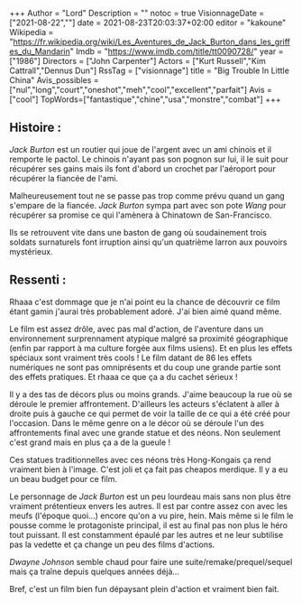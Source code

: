 +++
Author = "Lord"
Description = ""
notoc = true
VisionnageDate = ["2021-08-22",""]
date = 2021-08-23T20:03:37+02:00
editor = "kakoune"
Wikipedia = "https://fr.wikipedia.org/wiki/Les_Aventures_de_Jack_Burton_dans_les_griffes_du_Mandarin"
Imdb = "https://www.imdb.com/title/tt0090728/"
year = ["1986"]
Directors = ["John Carpenter"]
Actors = ["Kurt Russell","Kim Cattrall","Dennus Dun"]
RssTag = ["visionnage"]
title = "Big Trouble In Little China"
Avis_possibles = ["nul","long","court","oneshot","meh","cool","excellent","parfait"]
Avis = ["cool"] 
TopWords=["fantastique","chine","usa","monstre","combat"]
+++
## Histoire : 
*Jack Burton* est un routier qui joue de l'argent avec un ami chinois et il remporte le pactol.
Le chinois n'ayant pas son pognon sur lui, il le suit pour récupérer ses gains mais ils font d'abord un crochet par l'aéroport pour récupérer la fiancée de l'ami.

Malheureusement tout ne se passe pas trop comme prévu quand un gang s'empare de la fiancée.
*Jack Burton* sympa part avec son pote *Wang* pour récupérer sa promise ce qui l'amènera à Chinatown de San-Francisco.

Ils se retrouvent vite dans une baston de gang où soudainement trois soldats surnaturels font irruption ainsi qu'un quatrième larron aux pouvoirs mystérieux.

## Ressenti :
Rhaaa c'est dommage que je n'ai point eu la chance de découvrir ce film étant gamin j'aurai très probablement adoré.
J'ai bien aimé quand même.

Le film est assez drôle, avec pas mal d'action, de l'aventure dans un environnement surprennament atypique malgré sa proximité géographique (enfin par rapport à ma culture forgée aux films usiens).
Et en plus les effets spéciaux sont vraiment très cools !
Le film datant de 86 les effets numériques ne sont pas omniprésents et du coup une grande partie sont des effets pratiques.
Et rhaaa ce que ça a du cachet sérieux !

Il y a des tas de décors plus ou moins grands.
J'aime beaucoup la rue où se déroule le premier affrontement.
D'ailleurs les acteurs s'éclatent à aller à droite puis à gauche ce qui permet de voir la taille de ce qui a été créé pour l'occasion.
Dans le même genre on a le décor où se déroule l'un des affrontements final avec une grande statue et des néons.
Non seulement c'est grand mais en plus ça a de la gueule !

Ces statues traditionnelles avec ces néons très Hong-Kongais ça rend vraiment bien à l'image.
C'est joli et ça fait pas cheapos merdique.
Il y a eu un beau budget pour ce film.

Le personnage de *Jack Burton* est un peu lourdeau mais sans non plus être vraiment prétentieux envers les autres.
Il est par contre assez con avec les meufs (l'époque quoi…) encore qu'on a vu pire, hein.
Mais même si le film le pousse comme le protagoniste principal, il est au final pas non plus le héro tout puissant.
Il est constamment épaulé par les autres et ne leur subtilise pas la vedette et ça change un peu des films d'actions.

*Dwayne Johnson* semble chaud pour faire une suite/remake/prequel/sequel mais ça traîne depuis quelques années déjà…

Bref, c'est un film bien fun dépaysant plein d'action et vraiment bien fait.


